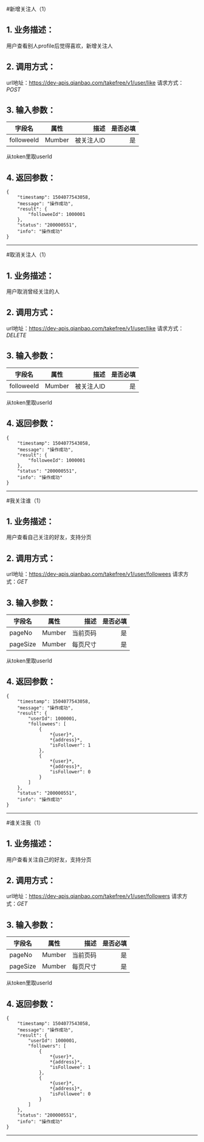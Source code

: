 #新增关注人（1）
## 1. 业务描述：
用户查看别人profile后觉得喜欢，新增关注人

## 2. 调用方式：
url地址：https://dev-apis.qianbao.com/takefree/v1/user/like
请求方式：*POST*

## 3. 输入参数：
|字段名|属性|描述|是否必填|
|---------|:------:|------:|------------:|
|followeeId|Mumber|被关注人ID|是|
从token里取userId

## 4. 返回参数：
```
{
    "timestamp": 1504077543058,
    "message": "操作成功",
    "result": {
        "followeeId": 1000001
    },
    "status": "200000551",
    "info": "操作成功"
}
```
***

#取消关注人（1）
## 1. 业务描述：
用户取消曾经关注的人

## 2. 调用方式：
url地址：https://dev-apis.qianbao.com/takefree/v1/user/like
请求方式：*DELETE*

## 3. 输入参数：
|字段名|属性|描述|是否必填|
|---------|:------:|------:|------------:|
|followeeId|Mumber|被关注人ID|是|
从token里取userId

## 4. 返回参数：
```
{
    "timestamp": 1504077543058,
    "message": "操作成功",
    "result": {
        "followeeId": 1000001
    },
    "status": "200000551",
    "info": "操作成功"
}
```
***

#我关注谁（1）
## 1. 业务描述：
用户查看自己关注的好友，支持分页

## 2. 调用方式：
url地址：https://dev-apis.qianbao.com/takefree/v1/user/followees
请求方式：*GET*

## 3. 输入参数：
|字段名|属性|描述|是否必填|
|---------|:------:|------:|------------:|
|pageNo|Mumber|当前页码|是|
|pageSize|Mumber|每页尺寸|是|
从token里取userId

## 4. 返回参数：
```
{
    "timestamp": 1504077543058,
    "message": "操作成功",
    "result": {
        "userId": 1000001,
        "followees": [
            {
                *{user}*,
                *{address}*,
                "isFollower": 1
            },
            {
                *{user}*,
                *{address}*,
                "isFollower": 0
            }
        ]
    },
    "status": "200000551",
    "info": "操作成功"
}
```
***

#谁关注我（1）
## 1. 业务描述：
用户查看关注自己的好友，支持分页

## 2. 调用方式：
url地址：https://dev-apis.qianbao.com/takefree/v1/user/followers
请求方式：*GET*

## 3. 输入参数：
|字段名|属性|描述|是否必填|
|---------|:------:|------:|------------:|
|pageNo|Mumber|当前页码|是|
|pageSize|Mumber|每页尺寸|是|
从token里取userId

## 4. 返回参数：
```
{
    "timestamp": 1504077543058,
    "message": "操作成功",
    "result": {
        "userId": 1000001,
        "followers": [
            {
                *{user}*,
                *{address}*,
                "isFollowee": 1
            },
            {
                *{user}*,
                *{address}*,
                "isFollowee": 0
            }
        ]
    },
    "status": "200000551",
    "info": "操作成功"
}
```
***